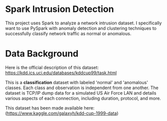 # Spark Intrusion Detection
This project uses Spark to analyze a network intrusion dataset. I specifically want to use PySpark with anomaly detection and clustering techniques to successfully classify network traffic as normal or anomalous.

# Data Background
Here is the official description of this dataset: https://kdd.ics.uci.edu/databases/kddcup99/task.html

This is a **classification** dataset with labeled 'normal' and 'anomalous' classes. Each class and observation is independent from one another. The dataset is TCP/IP dump data for a simulated US Air Force LAN and details various aspects of each connection, including duration, protocol, and more.

This dataset has been made available here: (https://www.kaggle.com/galaxyh/kdd-cup-1999-data)